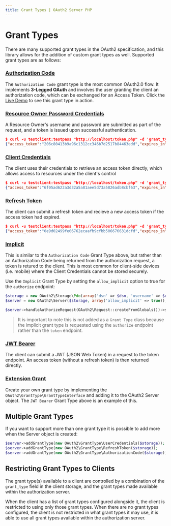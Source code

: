 ```yaml
---
title: Grant Types | OAuth2 Server PHP
---
```


# Grant Types

There are many supported grant types in the OAuth2 specification, and this library allows for the addition of custom grant types as well.
Supported grant types are as follows:

### [Authorization Code](../../grant-types/authorization-code/)

The `Authorization Code` grant type is the most common OAuth2.0 flow.  It implements **3-Legged OAuth** and involves the user granting the
client an authorization code, which can be exchanged for an Access Token. Click the [Live Demo](http://brentertainment.com/oauth2/) to see
this grant type in action.

### [Resource Owner Password Credentials](../../grant-types/user-credentials/)

A Resource Owner's username and password are submitted as part of the request, and a token is issued upon successful authentication.

```json
$ curl -u testclient:testpass "http://localhost/token.php" -d 'grant_type=password&username=someuser&password=somepassword'
{"access_token":"206c80413b9a96c1312cc346b7d2517b84463edd","expires_in":3600,"token_type":"bearer","scope":null}
```

>

### [Client Credentials](../../grant-types/client-credentials/)

The client uses their credentials to retrieve an access token directly, which allows access to resources under the client's control

```json
$ curl -u testclient:testpass "http://localhost/token.php" -d 'grant_type=client_credentials'
{"access_token":"6f05ad622a3d32a5a81aee5d73a5826adb8cbf63","expires_in":3600,"token_type":"bearer","scope":null}
```

>

### [Refresh Token](../../grant-types/refresh-token/)

The client can submit a refresh token and recieve a new access token if the access token had expired.

```json
$ curl -u testclient:testpass "http://localhost/token.php" -d 'grant_type=refresh_token&refresh_token=c54adcfdb1d99d10be3be3b77ec32a2e402ef7e3'
{"access_token":"0e9d02499fe06762ecaafb9cfbb506676631dcfd","expires_in":3600,"token_type":"bearer","scope":null}
```

>

### [Implicit](../../grant-types/implicit/)

This is similar to the `Authorization Code` Grant Type above, but rather than an Authorization Code being returned from the authorization
request, a token is retured to the client.  This is most common for client-side devices (i.e. mobile) where the Client Credentials cannot
be stored securely.

Use the `Implicit` Grant Type by setting the `allow_implicit` option to true for the `authorize` endpoint:

```php
$storage = new OAuth2\Storage\Pdo(array('dsn' => $dsn, 'username' => $username, 'password' => $password));
$server = new OAuth2\Server($storage, array('allow_implicit' => true));

$server->handleAuthorizeRequest(OAuth2\Request::createFromGlobals())->send();
```

> It is important to note this is not added as a `Grant Type` class because the implicit grant type is requested using the `authorize` endpoint rather than the `token` endpoint.

### [JWT Bearer](../../grant-types/jwt-bearer/)

The client can submit a JWT (JSON Web Token) in a request to the token endpoint. An access token (without a refresh token) is then returned directly.

### [Extension Grant](http://tools.ietf.org/html/rfc6749#section-4.5)

Create your own grant type by implementing the `OAuth2\GrantType\GrantTypeInterface` and adding it to the OAuth2 Server object.  The `JWT Bearer`
Grant Type above is an example of this.

## Multiple Grant Types

If you want to support more than one grant type it is possible to add more when the Server object is created:

```php
$server->addGrantType(new OAuth2\GrantType\UserCredentials($storage));
$server->addGrantType(new OAuth2\GrantType\RefreshToken($storage));
$server->addGrantType(new OAuth2\GrantType\AuthorizationCode($storage));
```
## Restricting Grant Types to Clients
The grant type(s) available to a client are controlled by a combination of the `grant_type` field in the client storage, and the grant types made available within the authorization server.

When the client has a list of grant types configured alongside it, the client is restricted to using only those grant types. When there are no grant types configured, the client is not restricted in what grant types it may use, it is able to use all grant types available within the authorization server.

